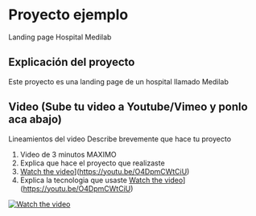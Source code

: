 
# Proyecto ejemplo
Landing page Hospital Medilab
## Explicación del proyecto
Este proyecto es una landing page de un hospital llamado Medilab

## Video (Sube tu video a Youtube/Vimeo y ponlo aca abajo)
Lineamientos del video
Describe brevemente que hace tu proyecto 
1. Video de 3 minutos MAXIMO
2. Explica que hace el proyecto que realizaste
3. [Watch the video](https://i.imgur.com/vKb2F1B.png)](https://youtu.be/O4DpmCWtCiU)
4. Explica la tecnologia que usaste 
[Watch the video](https://i.imgur.com/vKb2F1B.png)](https://youtu.be/O4DpmCWtCiU)

[![Watch the video](https://i.imgur.com/vKb2F1B.png)](https://youtu.be/O4DpmCWtCiU)



